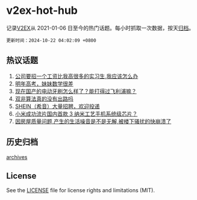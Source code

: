 # v2ex-hot-hub

 记录[V2EX](https://www.v2ex.com/)从 2021-01-06 日至今的热门话题。每小时抓取一次数据，按天[归档](archives)。

`更新时间：2024-10-22 04:02:09 +0800`

## 热议话题

1. [公司要招一个工资比我高很多的实习生,我应该怎么办](https://www.v2ex.com/t/1082041)
1. [明年高考，妹妹数学很差](https://www.v2ex.com/t/1082174)
1. [现在国产的电动牙刷怎么样了？能打得过飞利浦嘛？](https://www.v2ex.com/t/1082088)
1. [双非算法真的没有出路吗](https://www.v2ex.com/t/1082063)
1. [SHEIN（希音）大量招聘，欢迎投递](https://www.v2ex.com/t/1082042)
1. [小米成功流片国内首款 3 纳米工艺手机系统级芯片？](https://www.v2ex.com/t/1082062)
1. [因房屋质量问题,产生的生活噪音是不是无解,被楼下骚扰的快崩溃了](https://www.v2ex.com/t/1082086)

## 历史归档

[archives](archives)

## License

See the [LICENSE](LICENSE) file for license rights and limitations (MIT).
